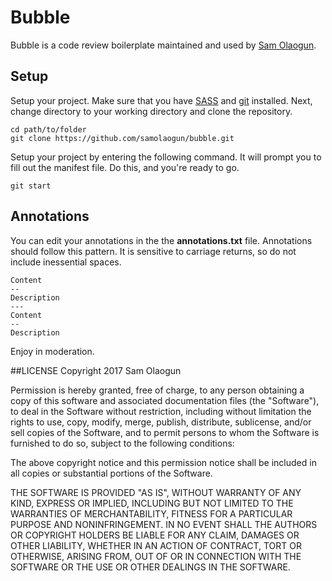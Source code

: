 # Bubble
Bubble is a code review boilerplate maintained and used by [Sam Olaogun](http://twitter.com/samolaogun).

## Setup
Setup your project. Make sure that you have [SASS](http://sass-lang.org) and [git](https://git-scm.com/book/en/v2/Getting-Started-Installing-Git) installed. Next, change directory to your working directory and clone the repository.

```
cd path/to/folder
git clone https://github.com/samolaogun/bubble.git
```
Setup your project by entering the following command. It will prompt you to fill out the manifest file. Do this, and you're ready to go.
```
git start
```

## Annotations
You can edit your annotations in the the **annotations.txt** file. Annotations should follow this pattern. It is sensitive to carriage returns, so do not include inessential spaces.

```
Content
--
Description
---
Content
--
Description
```

Enjoy in moderation.

##LICENSE
Copyright 2017 Sam Olaogun

Permission is hereby granted, free of charge, to any person obtaining a copy of this software and associated documentation files (the "Software"), to deal in the Software without restriction, including without limitation the rights to use, copy, modify, merge, publish, distribute, sublicense, and/or sell copies of the Software, and to permit persons to whom the Software is furnished to do so, subject to the following conditions:

The above copyright notice and this permission notice shall be included in all copies or substantial portions of the Software.

THE SOFTWARE IS PROVIDED "AS IS", WITHOUT WARRANTY OF ANY KIND, EXPRESS OR IMPLIED, INCLUDING BUT NOT LIMITED TO THE WARRANTIES OF MERCHANTABILITY, FITNESS FOR A PARTICULAR PURPOSE AND NONINFRINGEMENT. IN NO EVENT SHALL THE AUTHORS OR COPYRIGHT HOLDERS BE LIABLE FOR ANY CLAIM, DAMAGES OR OTHER LIABILITY, WHETHER IN AN ACTION OF CONTRACT, TORT OR OTHERWISE, ARISING FROM, OUT OF OR IN CONNECTION WITH THE SOFTWARE OR THE USE OR OTHER DEALINGS IN THE SOFTWARE.
